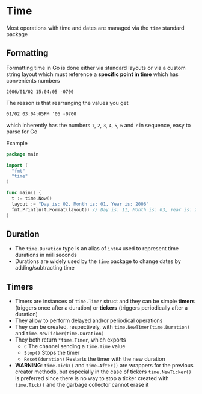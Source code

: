 # Time
Most operations with time and dates are managed via the `time` standard package

## Formatting
Formatting time in Go is done either via standard layouts or via a custom string layout which must reference a **specific point in time** which has convenients numbers

`2006/01/02 15:04:05 -0700`

The reason is that rearranging the values you get

`01/02 03:04:05PM '06 -0700`

which inherently has the numbers `1`, `2`, `3`, `4`, `5`, `6` and `7` in sequence, easy to parse for Go

Example

```go
package main

import (
  "fmt"
  "time"
)

func main() {
  t := time.Now()
  layout := "Day is: 02, Month is: 01, Year is: 2006"
  fmt.Println(t.Format(layout)) // Day is: 11, Month is: 03, Year is: 2022
}
```

## Duration
- The `time.Duration` type is an alias of `int64` used to represent time durations in milliseconds
- Durations are widely used by the `time` package to change dates by adding/subtracting time

## Timers
- Timers are instances of `time.Timer` struct and they can be simple **timers** (triggers once after a duration) or **tickers** (triggers periodically after a duration)
- They allow to perform delayed and/or periodical operations
- They can be created, respectively, with `time.NewTimer(time.Duration)` and `time.NewTicker(time.Duration)`
- They both return `*time.Timer`, which exports
  - `C` The channel sending a `time.Time` value
  - `Stop()` Stops the timer
  - `Reset(duration)` Restarts the timer with the new duration
- **WARNING**: `time.Tick()` and `time.After()` are wrappers for the previous creator methods, but especially in the case of tickers `time.NewTicker()` is preferred since there is no way to stop a ticker created with `time.Tick()` and the garbage collector cannot erase it
